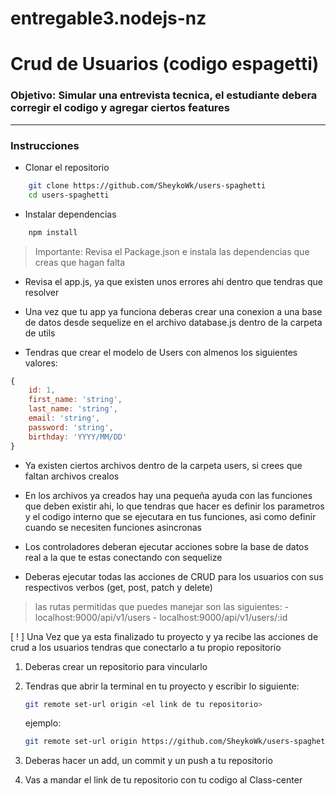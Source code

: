 # entregable3.nodejs-nz

# Crud de Usuarios (codigo espagetti)

### Objetivo: Simular una entrevista tecnica, el estudiante debera corregir el codigo y agregar ciertos features

---- 

### Instrucciones
- Clonar el repositorio
```bash
    git clone https://github.com/SheykoWk/users-spaghetti
    cd users-spaghetti
```

- Instalar dependencias

```bash
    npm install
```
> Importante: Revisa el Package.json e instala las dependencias que creas que hagan falta

- Revisa el app.js, ya que existen unos errores ahi dentro que tendras que resolver

- Una vez que tu app ya funciona deberas crear una conexion a una base de datos desde sequelize en el archivo database.js dentro de la carpeta de utils

- Tendras que crear el modelo de Users con almenos los siguientes valores: 
```javascript
{
    id: 1,
    first_name: 'string',
    last_name: 'string',
    email: 'string',
    password: 'string',
    birthday: 'YYYY/MM/DD'
}
```
- Ya existen ciertos archivos dentro de la carpeta users, si crees que faltan archivos crealos
- En los archivos ya creados hay una pequeña ayuda con las funciones que deben existir ahi, lo que tendras que hacer es definir los parametros y el codigo interno que se ejecutara en tus funciones, asi como definir cuando se necesiten funciones asincronas
- Los controladores deberan ejecutar acciones sobre la base de datos real a la que te estas conectando con sequelize

- Deberas ejecutar todas las acciones de CRUD para los usuarios con sus respectivos verbos (get, post, patch y delete)

> las rutas permitidas que puedes manejar son las siguientes: 
    - localhost:9000/api/v1/users
    - localhost:9000/api/v1/users/:id

[ ! ] Una Vez que ya esta finalizado tu proyecto y ya recibe las acciones de crud a los usuarios tendras que conectarlo a tu propio repositorio
1. Deberas crear un repositorio para vincularlo
2. Tendras que abrir la terminal en tu proyecto y escribir lo siguiente:
    ```bash
    git remote set-url origin <el link de tu repositorio>
    ```
    ejemplo: 
    ```bash
    git remote set-url origin https://github.com/SheykoWk/users-spaghetti.git
    ```

3. Deberas hacer un add, un commit y un push a tu repositorio
4. Vas a mandar el link de tu repositorio con tu codigo al Class-center
